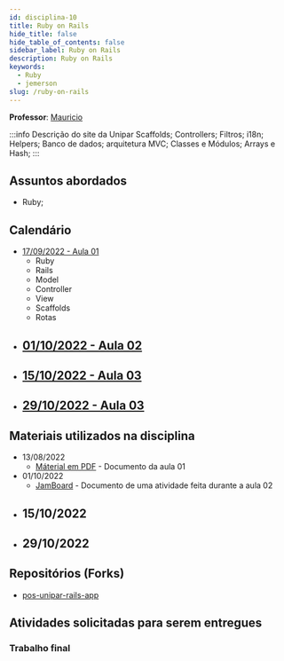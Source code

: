 ```yaml
---
id: disciplina-10
title: Ruby on Rails
hide_title: false
hide_table_of_contents: false
sidebar_label: Ruby on Rails
description: Ruby on Rails
keywords:
  - Ruby
  - jemerson
slug: /ruby-on-rails
---
```


**Professor**: [Mauricio](/professores/mauricio)

:::info Descrição do site da Unipar
Scaffolds; Controllers; Filtros; i18n; Helpers; Banco de dados; arquitetura MVC; Classes e Módulos; Arrays e Hash;
:::

## Assuntos abordados

- Ruby;

## Calendário

- [17/09/2022 - Aula 01](/blog/34)
  - Ruby
  - Rails
  - Model
  - Controller
  - View
  - Scaffolds
  - Rotas
- [01/10/2022 - Aula 02](/blog/#)
  - 
- [15/10/2022 - Aula 03](/blog/#)
  - 
- [29/10/2022 - Aula 03](/blog/#)
  - 

## Materiais utilizados na disciplina
- 13/08/2022
  - [Máterial em PDF](/docs/aula-34/Ruby-e-Ruby-on-Rails.pdf) - Documento da aula 01
- 01/10/2022
  - [JamBoard](/docs/aula-35/JamBoard.pdf) - Documento de uma atividade feita durante a aula 02
- 15/10/2022
  - 
- 29/10/2022
  - 

## Repositórios (Forks)
- [pos-unipar-rails-app](https://github.com/pos-unipar/pos-unipar-rails-app.git)

## Atividades solicitadas para serem entregues

### Trabalho final
